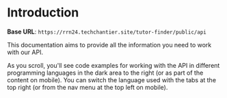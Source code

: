 # Introduction



<aside>
    <strong>Base URL</strong>: <code>https://rrn24.techchantier.site/tutor-finder/public/api</code>
</aside>

This documentation aims to provide all the information you need to work with our API.

<aside>As you scroll, you'll see code examples for working with the API in different programming languages in the dark area to the right (or as part of the content on mobile).
You can switch the language used with the tabs at the top right (or from the nav menu at the top left on mobile).</aside>

